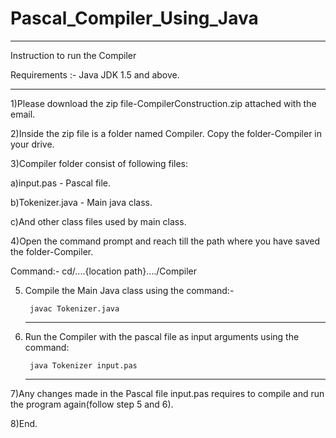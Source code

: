 Pascal_Compiler_Using_Java
==========================


------------------------------------------------------------

Instruction to run the Compiler

Requirements :- Java JDK 1.5 and above.

------------------------------------------------------------


1)Please download the zip file-CompilerConstruction.zip attached with the email.

2)Inside the zip file is a folder named Compiler. Copy the folder-Compiler in your drive.

3)Compiler folder consist of following files:

 a)input.pas  -      Pascal file.
 
 b)Tokenizer.java - Main java class.

 c)And other class files used by main class.
 

4)Open the command prompt and reach till the path where you have saved the folder-Compiler.

Command:- cd/....{location path}..../Compiler

5) Compile the Main Java class using the command:-

        javac Tokenizer.java
	--------------------

6) Run the Compiler with the pascal file as input arguments using the command:

        java Tokenizer input.pas
	------------------------

7)Any changes made in the Pascal file input.pas requires to compile and run the program again(follow step 5 and 6).

8)End.

